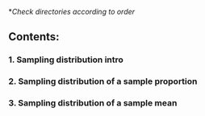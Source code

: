 **Check directories according to order*

## Contents:
### 1. Sampling distribution intro
### 2. Sampling distribution of a sample proportion
### 3. Sampling distribution of a sample mean
